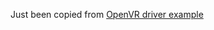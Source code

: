 Just been copied from [OpenVR driver example](../thirdparties/openvr/samples/drivers/drivers/simplehmd/README.md)